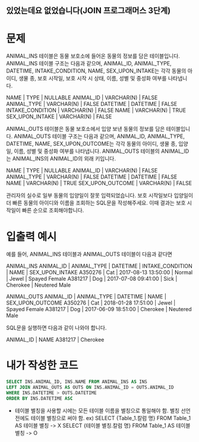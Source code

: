 ## 있었는데요 없었습니다(JOIN 프로그래머스 3단계)

# 문제

ANIMAL_INS 테이블은 동물 보호소에 들어온 동물의 정보를 담은 테이블입니다. ANIMAL_INS 테이블 구조는 다음과 같으며, ANIMAL_ID, ANIMAL_TYPE, DATETIME, INTAKE_CONDITION, NAME, SEX_UPON_INTAKE는 각각 동물의 아이디, 생물 종, 보호 시작일, 보호 시작 시 상태, 이름, 성별 및 중성화 여부를 나타냅니다.

NAME | TYPE | NULLABLE
ANIMAL_ID | VARCHAR(N) | FALSE
ANIMAL_TYPE | VARCHAR(N) | FALSE
DATETIME | DATETIME | FALSE
INTAKE_CONDITION | VARCHAR(N) | FALSE
NAME | VARCHAR(N) | TRUE
SEX_UPON_INTAKE | VARCHAR(N) | FALSE

ANIMAL_OUTS 테이블은 동물 보호소에서 입양 보낸 동물의 정보를 담은 테이블입니다. ANIMAL_OUTS 테이블 구조는 다음과 같으며, ANIMAL_ID, ANIMAL_TYPE, DATETIME, NAME, SEX_UPON_OUTCOME는 각각 동물의 아이디, 생물 종, 입양일, 이름, 성별 및 중성화 여부를 나타냅니다. ANIMAL_OUTS 테이블의 ANIMAL_ID는 ANIMAL_INS의 ANIMAL_ID의 외래 키입니다.

NAME | TYPE | NULLABLE
ANIMAL_ID | VARCHAR(N) | FALSE
ANIMAL_TYPE | VARCHAR(N) | FALSE
DATETIME | DATETIME | FALSE
NAME | VARCHAR(N) | TRUE
SEX_UPON_OUTCOME | VARCHAR(N) | FALSE

관리자의 실수로 일부 동물의 입양일이 잘못 입력되었습니다. 보호 시작일보다 입양일이 더 빠른 동물의 아이디와 이름을 조회하는 SQL문을 작성해주세요. 이때 결과는 보호 시작일이 빠른 순으로 조회해야합니다.

# 입출력 예시

예를 들어, ANIMAL_INS 테이블과 ANIMAL_OUTS 테이블이 다음과 같다면

ANIMAL_INS
ANIMAL_ID | ANIMAL_TYPE | DATETIME | INTAKE_CONDITION | NAME | SEX_UPON_INTAKE
A350276 | Cat | 2017-08-13 13:50:00 | Normal | Jewel | Spayed Female
A381217 | Dog | 2017-07-08 09:41:00 | Sick | Cherokee | Neutered Male

ANIMAL_OUTS
ANIMAL_ID | ANIMAL_TYPE | DATETIME | NAME | SEX_UPON_OUTCOME
A350276 | Cat | 2018-01-28 17:51:00 | Jewel | Spayed Female
A381217 | Dog | 2017-06-09 18:51:00 | Cherokee | Neutered Male

SQL문을 실행하면 다음과 같이 나와야 합니다.

ANIMAL_ID | NAME
A381217 | Cherokee

# 내가 작성한 코드

```sql
SELECT INS.ANIMAL_ID, INS.NAME FROM ANIMAL_INS AS INS
LEFT JOIN ANIMAL_OUTS AS OUTS ON INS.ANIMAL_ID = OUTS.ANIMAL_ID
WHERE INS.DATETIME > OUTS.DATETIME
ORDER BY INS.DATETIME ASC
```

- 테이블 별칭을 사용할 시에는 모든 테이블 이름을 별칭으로 통일해야 함. 별칭 선언 전에도 테이블 별칭으로 써야 함.
  ex)
  SELECT {Table_1.칼럼 명} FROM Table_1 AS 테이블 별칭 -> X
  SELECT {테이블 별칭.칼럼 명} FROM Table_1 AS 테이블 별칭 -> O
